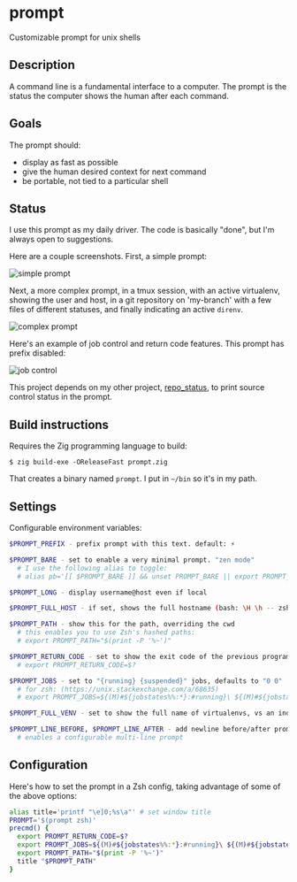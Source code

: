 # prompt

Customizable prompt for unix shells

## Description

A command line is a fundamental interface to a computer. The prompt is the
status the computer shows the human after each command.

## Goals

The prompt should:

- display as fast as possible
- give the human desired context for next command
- be portable, not tied to a particular shell

##  Status

I use this prompt as my daily driver. The code is basically "done", but I'm always open to suggestions.

Here are a couple screenshots. First, a simple prompt:

![simple prompt](../media/short.png?raw=true)

Next, a more complex prompt, in a tmux session, with an active virtualenv, showing the user and host, in a git repository on 'my-branch' with a few files of different statuses, and finally indicating an active `direnv`.

![complex prompt](../media/long.png?raw=true)

Here's an example of job control and return code features. This prompt has prefix disabled:

![job control](../media/jobs.png?raw=true)

This project depends on my other project, [repo_status](https://github.com/kbd/repo_status), to print source control status in the prompt.

## Build instructions

Requires the Zig programming language to build:

```
$ zig build-exe -OReleaseFast prompt.zig
```

That creates a binary named `prompt`. I put in `~/bin` so it's in my path.

## Settings

Configurable environment variables:

```bash
$PROMPT_PREFIX - prefix prompt with this text. default: ⚡

$PROMPT_BARE - set to enable a very minimal prompt. "zen mode"
  # I use the following alias to toggle:
  # alias pb='[[ $PROMPT_BARE ]] && unset PROMPT_BARE || export PROMPT_BARE=1'

$PROMPT_LONG - display username@host even if local

$PROMPT_FULL_HOST - if set, shows the full hostname (bash: \H \h -- zsh: %M %m)

$PROMPT_PATH - show this for the path, overriding the cwd
  # this enables you to use Zsh's hashed paths:
  # export PROMPT_PATH="$(print -P '%~')"

$PROMPT_RETURN_CODE - set to show the exit code of the previous program if != 0
  # export PROMPT_RETURN_CODE=$?

$PROMPT_JOBS - set to "{running} {suspended}" jobs, defaults to "0 0"
  # for zsh: (https://unix.stackexchange.com/a/68635)
  # export PROMPT_JOBS=${(M)#${jobstates%%:*}:#running}\ ${(M)#${jobstates%%:*}:#suspended}

$PROMPT_FULL_VENV - set to show the full name of virtualenvs, vs an indicator

$PROMPT_LINE_BEFORE, $PROMPT_LINE_AFTER - add newline before/after prompt
  # enables a configurable multi-line prompt
```

## Configuration

Here's how to set the prompt in a Zsh config, taking advantage of some of the above options:

```zsh
alias title='printf "\e]0;%s\a"' # set window title
PROMPT='$(prompt zsh)'
precmd() {
  export PROMPT_RETURN_CODE=$?
  export PROMPT_JOBS=${(M)#${jobstates%%:*}:#running}\ ${(M)#${jobstates%%:*}:#suspended}
  export PROMPT_PATH="$(print -P '%~')"
  title "$PROMPT_PATH"
}
```
